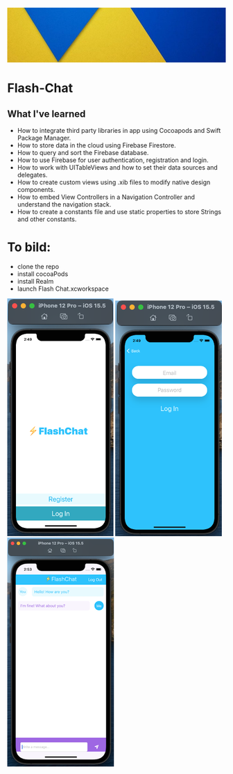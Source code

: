 ![DV](Documentation/backGround.png)

# Flash-Chat


## What I've learned 

* How to integrate third party libraries in app using Cocoapods and Swift Package Manager.
* How to store data in the cloud using Firebase Firestore.
* How to query and sort the Firebase database.
* How to use Firebase for user authentication, registration and login.
* How to work with UITableViews and how to set their data sources and delegates.
* How to create custom views using .xib files to modify native design components.
* How to embed View Controllers in a Navigation Controller and understand the navigation stack.
* How to create a constants file and use static properties to store Strings and other constants.


# To bild:
- clone the repo
- install cocoaPods
- install Realm
- launch Flash Chat.xcworkspace


![DV](Documentation/screen_1.png)
![DV](Documentation/screen_2.png)
![DV](Documentation/screen_3.png)
